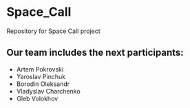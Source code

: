# Space_Call
Repository for Space Call project

## Our team includes the next participants:
- Artem Pokrovski
- Yaroslav Pinchuk
- Borodin Oleksandr
- Vladyslav Charchenko
- Gleb Volokhov